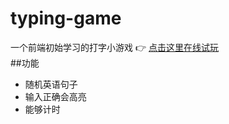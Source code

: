 # typing-game
一个前端初始学习的打字小游戏
👉 [点击这里在线试玩](https://kiki-de-git.github.io/typing-game/)  
##功能
- 随机英语句子
- 输入正确会高亮
- 能够计时
  
